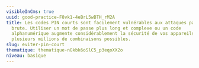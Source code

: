 ```yaml
---
visibleInCms: true
uuid: good-practice-F8vk1-4eBrL5wBTH_rM2A
title: Les codes PIN courts sont facilement vulnérables aux attaques par force
  brute. Utiliser un mot de passe plus long et complexe ou un code
  alphanumérique augmente considérablement la sécurité de vos appareils, avec
  plusieurs millions de combinaisons possibles.
slug: eviter-pin-court
thematique: thematique-nGkbk6oSlC5_p3eqoXX2o
niveau: basique
---
```

